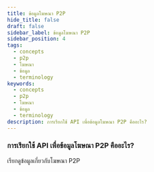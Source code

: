 ```yaml
---
title: ข้อมูลโฆษณา P2P
hide_title: false
draft: false
sidebar_label: ข้อมูลโฆษณา P2P
sidebar_position: 4
tags:
  - concepts
  - p2p
  - โฆษณา
  - ข้อมูล
  - terminology
keywords:
  - concepts
  - p2p
  - โฆษณา
  - ข้อมูล
  - terminology
description: การเรียกใช้ API เพื่อข้อมูลโฆษณา P2P คืออะไร?
---
```


### การเรียกใช้ API เพื่อข้อมูลโฆษณา P2P คืออะไร?

เรียกดูข้อมูลเกี่ยวกับโฆษณา P2P
